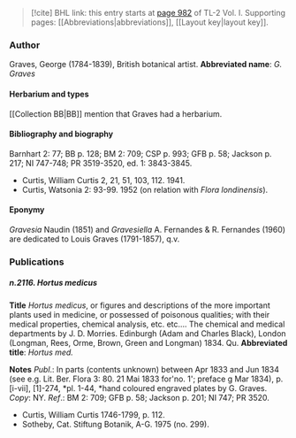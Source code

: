 > [!cite] BHL link: this entry starts at [page 982](https://www.biodiversitylibrary.org/page/33121113) of TL-2 Vol. I.
> Supporting pages: [[Abbreviations|abbreviations]], [[Layout key|layout key]].

### Author

Graves, George (1784-1839), British botanical artist. 
**Abbreviated name**: *G. Graves*

#### Herbarium and types

[[Collection BB|BB]] mention that Graves had a herbarium.

#### Bibliography and biography

Barnhart 2: 77; BB p. 128; BM 2: 709; CSP p. 993; GFB p. 58; Jackson p. 217; NI 747-748; PR 3519-3520, ed. 1: 3843-3845.
- Curtis, William Curtis 2, 21, 51, 103, 112. 1941.
- Curtis, Watsonia 2: 93-99. 1952 (on relation with *Flora londinensis*).

#### Eponymy

*Gravesia* Naudin (1851) and *Gravesiella* A. Fernandes & R. Fernandes (1960) are dedicated to Louis Graves (1791-1857), q.v.

### Publications

##### n.2116. Hortus medicus

**Title**
*Hortus medicus*, or figures and descriptions of the more important plants used in medicine, or possessed of poisonous qualities; with their medical properties, chemical analysis, etc. etc.... The chemical and medical departments by J. D. Morries. Edinburgh (Adam and Charles Black), London (Longman, Rees, Orme, Brown, Green and Longman) 1834. Qu.
**Abbreviated title**: *Hortus med.*

**Notes**
*Publ*.: In parts (contents unknown) between Apr 1833 and Jun 1834 (see e.g. Lit. Ber. Flora 3: 80. 21 Mai 1833 for'no. 1'; preface g Mar 1834), p. \[i-vii\], \[1\]-274, *pl. 1-44, *hand coloured engraved plates by G. Graves. *Copy*: NY.
*Ref*.: BM 2: 709; GFB p. 58; Jackson p. 201; NI 747; PR 3520.
- Curtis, William Curtis 1746-1799, p. 112.
- Sotheby, Cat. Stiftung Botanik, A-G. 1975 (no. 299).

